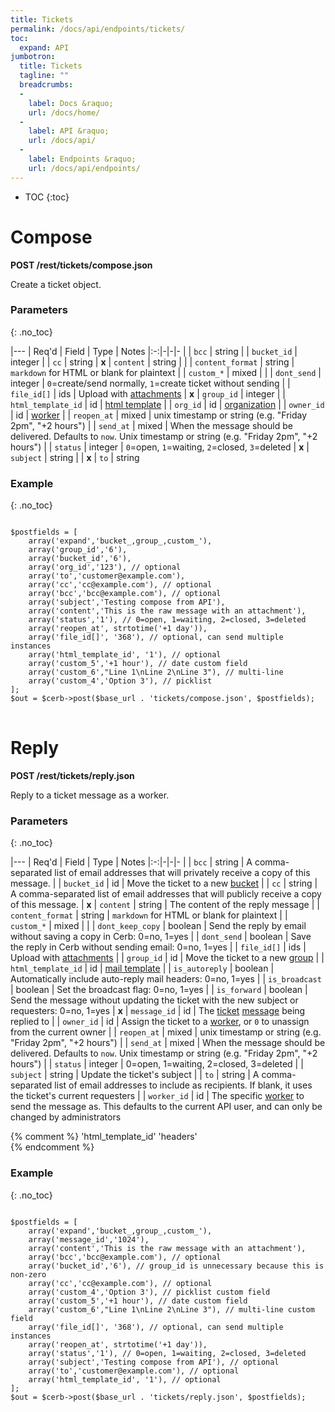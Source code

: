 ```yaml
---
title: Tickets
permalink: /docs/api/endpoints/tickets/
toc:
  expand: API
jumbotron:
  title: Tickets
  tagline: ""
  breadcrumbs:
  -
    label: Docs &raquo;
    url: /docs/home/
  -
    label: API &raquo;
    url: /docs/api/
  -
    label: Endpoints &raquo;
    url: /docs/api/endpoints/
---
```


* TOC
{:toc}

# Compose

**POST /rest/tickets/compose.json**

Create a ticket object.

### Parameters
{: .no_toc}

|---
| Req'd | Field | Type | Notes
|:-:|-|-|-
| | `bcc` | string
| | `bucket_id` | integer
| | `cc` | string
| **x** | `content` | string |
| | `content_format` | string | `markdown` for HTML or blank for plaintext
| | `custom_*` | mixed | 
| | `dont_send` | integer | `0`=create/send normally, `1`=create ticket without sending
| | `file_id[]` | ids | Upload with [attachments](/docs/api/endpoints/attachments/)
| **x** | `group_id` | integer
| | `html_template_id` | id | [html template](/docs/api/endpoints/mail-html-template/)
| | `org_id` | id | [organization](/docs/api/endpoints/organizations/)
| | `owner_id` | id | [worker](/docs/api/endpoints/workers/)
| | `reopen_at` | mixed | unix timestamp or string (e.g. "Friday 2pm", "+2 hours")
| | `send_at` | mixed | When the message should be delivered. Defaults to `now`. Unix timestamp or string (e.g. "Friday 2pm", "+2 hours")
| | `status` | integer | `0`=open, `1`=waiting, `2`=closed, `3`=deleted
| **x** | `subject` | string |
| **x** | `to` | string

### Example
{: .no_toc}

<pre>
<code class="language-php">
$postfields = [
    array('expand','bucket_,group_,custom_'),
    array('group_id','6'),
    array('bucket_id','6'),
    array('org_id','123'), // optional
    array('to','customer@example.com'),
    array('cc','cc@example.com'), // optional
    array('bcc','bcc@example.com'), // optional
    array('subject','Testing compose from API'),
    array('content','This is the raw message with an attachment'),
    array('status','1'), // 0=open, 1=waiting, 2=closed, 3=deleted
    array('reopen_at', strtotime('+1 day')),
    array('file_id[]', '368'), // optional, can send multiple instances
    array('html_template_id', '1'), // optional
    array('custom_5','+1 hour'), // date custom field
    array('custom_6',"Line 1\nLine 2\nLine 3"), // multi-line
    array('custom_4','Option 3'), // picklist
];
$out = $cerb->post($base_url . 'tickets/compose.json', $postfields);
</code>
</pre>

# Reply

**POST /rest/tickets/reply.json**

Reply to a ticket message as a worker.

### Parameters
{: .no_toc}

|---
| Req'd | Field | Type | Notes
|:-:|-|-|-
| | `bcc` | string | A comma-separated list of email addresses that will privately receive a copy of this message.
| | `bucket_id` | id | Move the ticket to a new [bucket](/docs/api/endpoints/groups/)
| | `cc` | string | A comma-separated list of email addresses that will publicly receive a copy of this message.
| **x** | `content` | string | The content of the reply message
| | `content_format` | string | `markdown` for HTML or blank for plaintext
| | `custom_*` | mixed | 
| | `dont_keep_copy` | boolean | Send the reply by email without saving a copy in Cerb: 0=no, 1=yes
| | `dont_send` | boolean | Save the reply in Cerb without sending email: 0=no, 1=yes
| | `file_id[]` | ids | Upload with [attachments](/docs/api/endpoints/attachments/)
| | `group_id` | id | Move the ticket to a new [group](/docs/api/endpoints/groups/)
| | `html_template_id` | id | [mail template](/docs/api/endpoints/mail-html-template/)
| | `is_autoreply` | boolean | Automatically include auto-reply mail headers: 0=no, 1=yes
| | `is_broadcast` | boolean | Set the broadcast flag: 0=no, 1=yes
| | `is_forward` | boolean | Send the message without updating the ticket with the new subject or requesters: 0=no, 1=yes
| **x** | `message_id` | id | The [ticket](/docs/api/tickets/) [message](/docs/api/messages/) being replied to
| | `owner_id` | id | Assign the ticket to a [worker](/docs/api/endpoints/workers/), or `0` to unassign from the current owner
| | `reopen_at` | mixed | unix timestamp or string (e.g. "Friday 2pm", "+2 hours")
| | `send_at` | mixed | When the message should be delivered. Defaults to `now`. Unix timestamp or string (e.g. "Friday 2pm", "+2 hours")
| | `status` | integer | 0=open, 1=waiting, 2=closed, 3=deleted
| | `subject` | string | Update the ticket's subject
| | `to` | string | A comma-separated list of email addresses to include as recipients. If blank, it uses the ticket's current requesters
| | `worker_id` | id | The specific [worker](/docs/api/endpoints/workers/) to send the message as. This defaults to the current API user, and can only be changed by administrators

{% comment %}
	'html_template_id'
	'headers'  
{% endcomment %}


### Example
{: .no_toc}

<pre>
<code class="language-php">
$postfields = [
    array('expand','bucket_,group_,custom_'),
    array('message_id','1024'),
    array('content','This is the raw message with an attachment'),
    array('bcc','bcc@example.com'), // optional
    array('bucket_id','6'), // group_id is unnecessary because this is non-zero
    array('cc','cc@example.com'), // optional
    array('custom_4','Option 3'), // picklist custom field
    array('custom_5','+1 hour'), // date custom field
    array('custom_6',"Line 1\nLine 2\nLine 3"), // multi-line custom field
    array('file_id[]', '368'), // optional, can send multiple instances
    array('reopen_at', strtotime('+1 day')),
    array('status','1'), // 0=open, 1=waiting, 2=closed, 3=deleted
    array('subject','Testing compose from API'), // optional
    array('to','customer@example.com'), // optional
    array('html_template_id', '1'), // optional
];
$out = $cerb->post($base_url . 'tickets/reply.json', $postfields);</code>
</pre>
